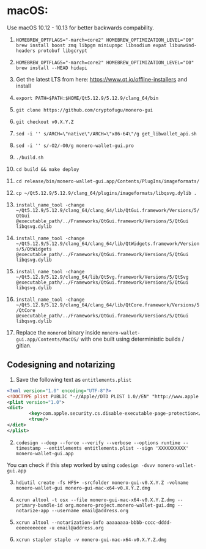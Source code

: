 # macOS:

Use macOS 10.12 - 10.13 for better backwards compability.

1. `HOMEBREW_OPTFLAGS="-march=core2" HOMEBREW_OPTIMIZATION_LEVEL="O0" brew install boost zmq libpgm miniupnpc libsodium expat libunwind-headers protobuf libgcrypt`

2. `HOMEBREW_OPTFLAGS="-march=core2" HOMEBREW_OPTIMIZATION_LEVEL="O0" brew install --HEAD hidapi`

3. Get the latest LTS from here: https://www.qt.io/offline-installers and install

4. `export PATH=$PATH:$HOME/Qt5.12.9/5.12.9/clang_64/bin`

5. `git clone https://github.com/cryptofugu/monero-gui` 

6. `git checkout v0.X.Y.Z`

7. `sed -i '' s/ARCH=\"native\"/ARCH=\"x86-64\"/g get_libwallet_api.sh`

8. `sed -i '' s/-O2/-O0/g monero-wallet-gui.pro`

9. `./build.sh`

10. `cd build && make deploy`

11. `cd release/bin/monero-wallet-gui.app/Contents/PlugIns/imageformats/`

12. `cp ~/Qt5.12.9/5.12.9/clang_64/plugins/imageformats/libqsvg.dylib .`

13. `install_name_tool -change ~/Qt5.12.9/5.12.9/clang_64/clang_64/lib/QtGui.framework/Versions/5/QtGui @executable_path/../Frameworks/QtGui.framework/Versions/5/QtGui libqsvg.dylib`

14. `install_name_tool -change ~/Qt5.12.9/5.12.9/clang_64/clang_64/lib/QtWidgets.framework/Versions/5/QtWidgets @executable_path/../Frameworks/QtGui.framework/Versions/5/QtGui libqsvg.dylib`

15. `install_name_tool -change ~/Qt5.12.9/5.12.9/clang_64/lib/QtSvg.framework/Versions/5/QtSvg @executable_path/../Frameworks/QtGui.framework/Versions/5/QtGui libqsvg.dylib`
 
16. `install_name_tool -change ~/Qt5.12.9/5.12.9/clang_64/clang_64/lib/QtCore.framework/Versions/5/QtCore @executable_path/../Frameworks/QtGui.framework/Versions/5/QtGui libqsvg.dylib`

17. Replace the `monerod` binary inside `monero-wallet-gui.app/Contents/MacOS/` with one built using deterministic builds / gitian.

## Codesigning and notarizing

1. Save the following text as `entitlements.plist`

```xml
<?xml version="1.0" encoding="UTF-8"?>
<!DOCTYPE plist PUBLIC "-//Apple//DTD PLIST 1.0//EN" "http://www.apple.com/DTDs/PropertyList-1.0.dtd">
<plist version="1.0">
<dict>
        <key>com.apple.security.cs.disable-executable-page-protection</key>
        <true/>
</dict>
</plist>
```

2. `codesign --deep --force --verify --verbose --options runtime --timestamp --entitlements entitlements.plist --sign 'XXXXXXXXXX' monero-wallet-gui.app`

You can check if this step worked by using `codesign -dvvv monero-wallet-gui.app`

3. `hdiutil create -fs HFS+ -srcfolder monero-gui-v0.X.Y.Z -volname monero-wallet-gui monero-gui-mac-x64-v0.X.Y.Z.dmg`

4. `xcrun altool -t osx --file monero-gui-mac-x64-v0.X.Y.Z.dmg --primary-bundle-id org.monero-project.monero-wallet-gui.dmg --notarize-app --username email@address.org`

5. `xcrun altool --notarization-info aaaaaaaa-bbbb-cccc-dddd-eeeeeeeeeee -u email@address.org`

6. `xcrun stapler staple -v monero-gui-mac-x64-v0.X.Y.Z.dmg`
